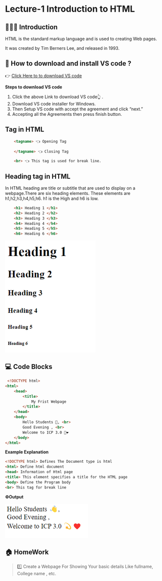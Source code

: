 # Lecture-1 Introduction to HTML

## 💁🏻‍♀️ Introduction

HTML is the standard markup language and is used to  creating Web pages.

It was created by Tim Berners Lee, and released in 1993.


## 🤔 How to download and install VS code ?

  👉 [Click Here to to download VS code ](https://code.visualstudio.com/download#)

  **Steps to download VS code**

  1. Click the above Link to download VS code👆 .
  2. Download VS code installer for Windows. 
  3. Then Setup VS code with accept the agreement and click “next.”
  4. Accepting all the Agreements then  press finish button.

## Tag in HTML

```html
    <tagname> 👈 Opening Tag 

    </tagname> 👈 Closing Tag 
```
```html
    <br> 👈 This tag is used for break line.
```

## Heading tag in HTML

 In HTML heading are title or subtitle that are used to display on a webpage.There are six heading elements. These elements are h1,h2,h3,h4,h5,h6. h1 is the High and h6 is low.

```html
    <h1> Heading 1 </h1>
    <h2> Heading 2 </h2>
    <h3> Heading 3 </h3>
    <h4> Heading 4 </h4>
    <h5> Heading 5 </h5>
    <h6> Heading 6 </h6>
```

![Heading Example](heading.png) 

## 💻 Code Blocks

```html
 <!DOCTYPE html>
<html>
    <head>
        <title>
            My Frist Webpage
        </title>
    </head>
    <body>
        Hello Students 👋, <br>
        Good Evening , <br>
        Welcome to ICP 3.0 💫❤️
    </body>
</html>
```
**Example Explanation**

```html
<!DOCTYPE html> Defines The Document type is html
<html> Define html document 
<head> Information of Html page
<title> This element specifies a title for the HTML page
<body> Define the Program body 
<br> This tag for break line
```
**⚙️Output**

![Output](output.png) 

## 🏠 HomeWork

>1️⃣ Create a Webpage For Showing Your basic details Like fullname, College name , etc. 
